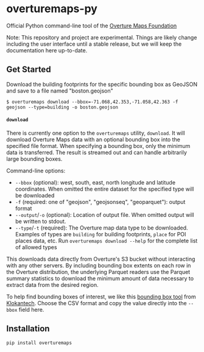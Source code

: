 # overturemaps-py

Official Python command-line tool of the [Overture Maps Foundation](overturemaps.org)

Note: This repository and project are experimental. Things are likely change including the user interface
until a stable release, but we will keep the documentation here up-to-date.

## Get Started

Download the building footprints for the specific bounding box as GeoJSON and save to a file named "boston.geojson"

```
$ overturemaps download --bbox=-71.068,42.353,-71.058,42.363 -f geojson --type=building -o boston.geojson
```

#### `download`
There is currently one option to the `overturemaps` utility, `download`. It will download Overture Maps data
with an optional bounding box into the specified file format. When specifying a bounding box,
only the minimum data is transferred. The result is streamed out and can handle arbitrarily
large bounding boxes.

Command-line options:
* `--bbox` (optional): west, south, east, north longitude and latitude coordinates. When omitted the
entire dataset for the specified type will be downloaded
* `-f` (required: one of "geojson", "geojsonseq", "geoparquet"): output format
* `--output`/`-o` (optional): Location of output file. When omitted output will be written to stdout.
* `--type`/`-t` (required): The Overture map data type to be downloaded. Examples of types are `building`
for building footprints, `place` for POI places data, etc. Run `overturemaps download --help` for the
complete list of allowed types

This downloads data directly from Overture's S3 bucket without interacting with any other servers. 
By including bounding box extents on each row in the Overture distribution, the underlying Parquet
readers use the Parquet summary statistics to download the minimum amount of data
necessary to extract data from the desired region.

To help find bounding boxes of interest, we like this [bounding box tool](https://boundingbox.klokantech.com/)
from [Klokantech](https://www.klokantech.com/). Choose the CSV format and copy the value directly into
the `--bbox` field here.


## Installation

`pip install overturemaps`
